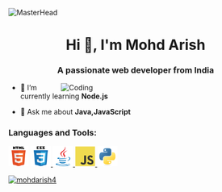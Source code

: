 ![MasterHead](https://www.google.com/url?sa=i&url=https%3A%2F%2Fretool.com%2Fblog%2Fgotchas-git-github-api&psig=AOvVaw2likYzU_G_nbRsH-vSwRV5&ust=1698825412871000&source=images&cd=vfe&opi=89978449&ved=0CBIQjRxqFwoTCOD72Pznn4IDFQAAAAAdAAAAABAJ)
<h1 align="center">Hi 👋, I'm Mohd Arish</h1>
<h3 align="center">A passionate web developer from India</h3>
<img align="right" alt="Coding" width="400" src="https://camo.githubusercontent.com/8bf6f6d78abc81fcf9c49f10649423e73ea44bc248e83aaae8759d401c829a84/68747470733a2f2f70687973696373677572756b756c2e66696c65732e776f726470726573732e636f6d2f323031392f30322f6368617261637465722d312e676966">

- 🌱 I’m currently learning **Node.js**

- 💬 Ask me about **Java,JavaScript**
  
<h3 align="left">Languages and Tools:</h3>
<p <a "https://www.w3.org/html/" target="_blank" rel="noreferrer"> <img src="https://raw.githubusercontent.com/devicons/devicon/master/icons/html5/html5-original-wordmark.svg" alt="html5" width="40" height="40"</a> <a href="https://www.w3schools.com/css/" target="_blank" rel="noreferrer"> <img src="https://raw.githubusercontent.com/devicons/devicon/master/icons/css3/css3-original-wordmark.svg" alt="css3" width="40" height="40"</a> <a href="https://www.java.com" target="_blank" rel="noreferrer"> <img src="https://raw.githubusercontent.com/devicons/devicon/master/icons/java/java-original.svg" alt="java" width="40" height="40"/> </a> <a href="https://developer.mozilla.org/en-US/docs/Web/JavaScript" target="_blank" rel="noreferrer"> <img src="https://raw.githubusercontent.com/devicons/devicon/master/icons/javascript/javascript-original.svg" alt="javascript" width="40" height="40"/><a href="https://www.python.org" target="_blank" rel="noreferrer"> <img src="https://raw.githubusercontent.com/devicons/devicon/master/icons/python/python-original.svg" alt="python" width="40" height="40"</a> </p>

<p><img align="center" src="https://github-readme-streak-stats.herokuapp.com/?user=mohdarish4&" alt="mohdarish4" </p>

